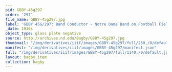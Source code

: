 ```yaml
---
pid: GBBY-45g297
order: '297'
file_name: GBBY-45g297.jpg
label: 'GBBY 45G/297: Band Conductor - Notre Dame Band on Football Field - c1930s'
_date: 1930s
object_type: glass plate negative
source: http://archives.nd.edu/Bagby/GBBY-45g297.jpg
thumbnail: "/img/derivatives/iiif/images/GBBY-45g297/full/250,/0/default.jpg"
manifest: "/img/derivatives/iiif/images/GBBY-45g297/manifest.json"
full: "/img/derivatives/iiif/images/GBBY-45g297/full/1140,/0/default.jpg"
layout: bagby_item
collection: bagby
---
```

